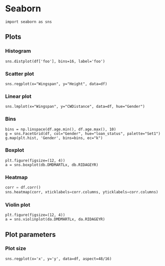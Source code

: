 # Seaborn

`import seaborn as sns`

## Plots

### Histogram

`sns.distplot(df['foo'], bins=16, label='foo')`

### Scatter plot

`sns.regplot(x="Wingspan", y="Height", data=df)`

### Linear plot

`sns.lmplot(x="Wingspan", y="CWDistance", data=df, hue="Gender")`

### Bins

```
bins = np.linspace(df.age.min(), df.age.max(), 10)
g = sns.FacetGrid(df, col="Gender", hue="loan_status", palette="Set1")
g.map(plt.hist, 'Gender', bins=bins, ec="k")
```

### Boxplot

```
plt.figure(figsize=(12, 4))
a = sns.boxplot(db.DMDMARTLx, db.RIDAGEYR)
```

### Heatmap

```python
corr = df.corr()
sns.heatmap(corr, xticklabels=corr.columns, yticklabels=corr.columns)
```

### Violin plot

```
plt.figure(figsize=(12, 4))
a = sns.violinplot(da.DMDMARTLx, da.RIDAGEYR)
```

## Plot parameters

### Plot size

`sns.regplot(x='x', y='y', data=df, aspect=48/16)`
